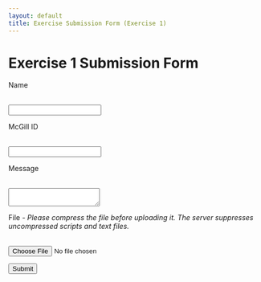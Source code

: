 ```yaml
---
layout: default
title: Exercise Submission Form (Exercise 1)
---
```


# Exercise 1 Submission Form

<form action="https://getsimpleform.com/messages?form_api_token=e864f49cd290bd127eeeb75cc92fd624" method="post" enctype="multipart/form-data">
  <!-- the redirect_to is optional, the form will redirect to the referrer on submission -->
<input type='hidden' name='redirect_to' value='http://retrography.github.io/data-management/exercises/exercise_01' />

Name

<br /><input type='text' name='name' class='form-control' /><br />

McGill ID

<br /><input type='text' name='id' class='form-control' /><br />

Message

<br /><textarea name="message" class='form-control'></textarea><br />

File - _Please compress the file before uploading it. The server suppresses uncompressed scripts and text files._

<br /><input type='file' name='file' class='form-control' /><br />


<input type='submit' value='Submit' class='form-control' />

</form>



